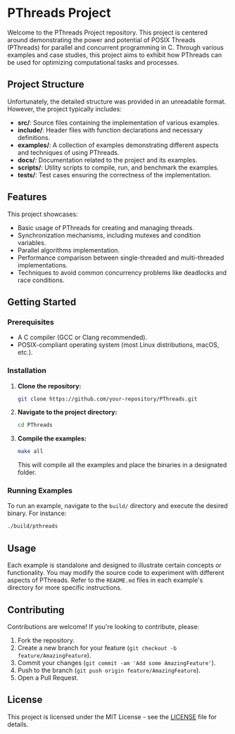 # PThreads Project

Welcome to the PThreads Project repository. This project is centered around demonstrating the power and potential of POSIX Threads (PThreads) for parallel and concurrent programming in C. Through various examples and case studies, this project aims to exhibit how PThreads can be used for optimizing computational tasks and processes.

## Project Structure

Unfortunately, the detailed structure was provided in an unreadable format. However, the project typically includes:

- **src/**: Source files containing the implementation of various examples.
- **include/**: Header files with function declarations and necessary definitions.
- **examples/**: A collection of examples demonstrating different aspects and techniques of using PThreads.
- **docs/**: Documentation related to the project and its examples.
- **scripts/**: Utility scripts to compile, run, and benchmark the examples.
- **tests/**: Test cases ensuring the correctness of the implementation.

## Features

This project showcases:

- Basic usage of PThreads for creating and managing threads.
- Synchronization mechanisms, including mutexes and condition variables.
- Parallel algorithms implementation.
- Performance comparison between single-threaded and multi-threaded implementations.
- Techniques to avoid common concurrency problems like deadlocks and race conditions.

## Getting Started

### Prerequisites

- A C compiler (GCC or Clang recommended).
- POSIX-compliant operating system (most Linux distributions, macOS, etc.).

### Installation

1. **Clone the repository:**

   ```bash
   git clone https://github.com/your-repository/PThreads.git
   ```

2. **Navigate to the project directory:**

   ```bash
   cd PThreads
   ```

3. **Compile the examples:**

   ```bash
   make all
   ```

   This will compile all the examples and place the binaries in a designated folder.

### Running Examples

To run an example, navigate to the `build/` directory and execute the desired binary. For instance:

```bash
./build/pthreads
```

## Usage

Each example is standalone and designed to illustrate certain concepts or functionality. You may modify the source code to experiment with different aspects of PThreads. Refer to the `README.md` files in each example's directory for more specific instructions.

## Contributing

Contributions are welcome! If you're looking to contribute, please:

1. Fork the repository.
2. Create a new branch for your feature (`git checkout -b feature/AmazingFeature`).
3. Commit your changes (`git commit -am 'Add some AmazingFeature'`).
4. Push to the branch (`git push origin feature/AmazingFeature`).
5. Open a Pull Request.

## License

This project is licensed under the MIT License - see the [LICENSE](LICENSE) file for details.

